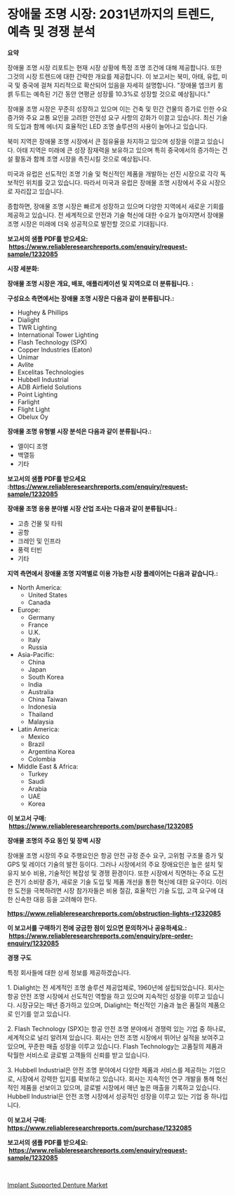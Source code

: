 <p><h1>장애물 조명 시장: 2031년까지의 트렌드, 예측 및 경쟁 분석</h1></p><p><strong>요약</strong></p>
<p><p>장애물 조명 시장 리포트는 현재 시장 상황에 특정 조명 조건에 대해 제공합니다. 또한 그것의 시장 트렌드에 대한 간략한 개요를 제공합니다. 이 보고서는 북미, 아태, 유럽, 미국 및 중국에 걸쳐 지리적으로 확산되어 있음을 자세히 설명합니다. "장애물 엡크키 큄셁 두트는 예측된 기간 동안 연평균 성장률 10.3%로 성장할 것으로 예상됩니다."</p><p>장애물 조명 시장은 꾸준히 성장하고 있으며 이는 건축 및 민간 건물의 증가로 인한 수요 증가와 주요 교통 요인을 고려한 안전성 요구 사항의 강화가 이끌고 있습니다. 최신 기술의 도입과 함께 에너지 효율적인 LED 조명 솔루션의 사용이 늘어나고 있습니다.</p><p>북미 지역은 장애물 조명 시장에서 큰 점유율을 차지하고 있으며 성장을 이끌고 있습니다. 아태 지역은 미래에 큰 성장 잠재력을 보유하고 있으며 특히 중국에서의 증가하는 건설 활동과 함께 조명 시장을 촉진시킬 것으로 예상됩니다.</p><p>미국과 유럽은 선도적인 조명 기술 및 혁신적인 제품을 개발하는 선진 시장으로 각각 독보적인 위치를 갖고 있습니다. 따라서 미국과 유럽은 장애물 조명 시장에서 주요 시장으로 자리잡고 있습니다.</p><p>종합하면, 장애물 조명 시장은 빠르게 성장하고 있으며 다양한 지역에서 새로운 기회를 제공하고 있습니다. 전 세계적으로 안전과 기술 혁신에 대한 수요가 높아지면서 장애물 조명 시장은 미래에 더욱 성공적으로 발전할 것으로 기대됩니다.</p></p>
<p><strong>보고서의 샘플 PDF를 받으세요: &nbsp;<a href="https://www.reliableresearchreports.com/enquiry/request-sample/1232085">https://www.reliableresearchreports.com/enquiry/request-sample/1232085</a></strong></p>
<p><strong>시장 세분화:</strong></p>
<p><strong> 장애물 조명 시장은 개요, 배포, 애플리케이션 및 지역으로 더 분류됩니다. :</strong></p>
<p><strong>구성요소 측면에서는 장애물 조명 시장은 다음과 같이 분류됩니다.:</strong></p>
<p><ul><li>Hughey & Phillips</li><li>Dialight</li><li>TWR Lighting</li><li>International Tower Lighting</li><li>Flash Technology (SPX)</li><li>Copper Industries (Eaton)</li><li>Unimar</li><li>Avlite</li><li>Excelitas Technologies</li><li>Hubbell Industrial</li><li>ADB Airfield Solutions</li><li>Point Lighting</li><li>Farlight</li><li>Flight Light</li><li>Obelux Oy</li></ul></p>
<p><strong> 장애물 조명 유형별 시장 분석은 다음과 같이 분류됩니다.:</strong></p>
<p><ul><li>엘이디 조명</li><li>백열등</li><li>기타</li></ul></p>
<p><strong>보고서의 샘플 PDF를 받으세요 :<a href="https://www.reliableresearchreports.com/enquiry/request-sample/1232085">https://www.reliableresearchreports.com/enquiry/request-sample/1232085</a></strong></p>
<p><strong> 장애물 조명 응용 분야별 시장 산업 조사는 다음과 같이 분류됩니다.:</strong></p>
<p><ul><li>고층 건물 및 타워</li><li>공항</li><li>크레인 및 인프라</li><li>풍력 터빈</li><li>기타</li></ul></p>
<p><strong>지역 측면에서 장애물 조명 지역별로 이용 가능한 시장 플레이어는 다음과 같습니다.:</strong></p>
<p><ul>
    <li>
        North America:
        <ul>
            <li>United States</li>
            <li>Canada</li>
        </ul>
    </li>
    <li>
        Europe:
        <ul>
            <li>Germany</li>
            <li>France</li>
            <li>U.K.</li>
            <li>Italy</li>
            <li>Russia</li>
        </ul>
    </li>
    <li>
        Asia-Pacific:
        <ul>
            <li>China</li>
            <li>Japan</li>
            <li>South Korea</li>
            <li>India</li>
            <li>Australia</li>
            <li>China Taiwan</li>
            <li>Indonesia</li>
            <li>Thailand</li>
            <li>Malaysia</li>
        </ul>
    </li>
    <li>
        Latin America:
        <ul>
            <li>Mexico</li>
            <li>Brazil</li>
            <li>Argentina Korea</li>
            <li>Colombia</li>
        </ul>
    </li>
    <li>
        Middle East & Africa:
        <ul>
            <li>Turkey</li>
            <li>Saudi</li>
            <li>Arabia</li>
            <li>UAE</li>
            <li>Korea</li>
        </ul>
    </li>
    </ul></p>
<p><strong>이 보고서 구매: &nbsp;<a href="https://www.reliableresearchreports.com/purchase/1232085">https://www.reliableresearchreports.com/purchase/1232085</a></strong></p>
<p><strong>장애물 조명의 주요 동인 및 장벽 시장</strong></p>
<p><p>장애물 조명 시장의 주요 주행요인은 항공 안전 규정 준수 요구, 고위험 구조물 증가 및 GPS 및 레이더 기술의 발전 등이다. 그러나 시장에서의 주요 장애요인은 높은 설치 및 유지 보수 비용, 기술적인 복잡성 및 경쟁 환경이다. 또한 시장에서 직면하는 주요 도전은 전기 소비량 증가, 새로운 기술 도입 및 제품 개선을 통한 혁신에 대한 요구이다. 이러한 도전을 극복하려면 시장 참가자들은 비용 절감, 효율적인 기술 도입, 고객 요구에 대한 신속한 대응 등을 고려해야 한다.</p></p>
<p><strong><a href="https://www.reliableresearchreports.com/obstruction-lights-r1232085">https://www.reliableresearchreports.com/obstruction-lights-r1232085</a></strong></p>
<p><strong>이 보고서를 구매하기 전에 궁금한 점이 있으면 문의하거나 공유하세요.: &nbsp;<a href="https://www.reliableresearchreports.com/enquiry/pre-order-enquiry/1232085">https://www.reliableresearchreports.com/enquiry/pre-order-enquiry/1232085</a></strong></p>
<p><strong>경쟁 구도</strong></p>
<p><p>특정 회사들에 대한 상세 정보를 제공하겠습니다.</p><p>1. Dialight는 전 세계적인 조명 솔루션 제공업체로, 1960년에 설립되었습니다. 회사는 항공 안전 조명 시장에서 선도적인 역할을 하고 있으며 지속적인 성장을 이루고 있습니다. 시장규모는 매년 증가하고 있으며, Dialight는 혁신적인 기술과 높은 품질의 제품으로 인기를 얻고 있습니다.</p><p>2. Flash Technology (SPX)는 항공 안전 조명 분야에서 경쟁력 있는 기업 중 하나로, 세계적으로 널리 알려져 있습니다. 회사는 안전 조명 시장에서 뛰어난 실적을 보여주고 있으며, 꾸준한 매출 성장을 이루고 있습니다. Flash Technology는 고품질의 제품과 탁월한 서비스로 글로벌 고객들의 신뢰를 받고 있습니다.</p><p>3. Hubbell Industrial은 안전 조명 분야에서 다양한 제품과 서비스를 제공하는 기업으로, 시장에서 강력한 입지를 확보하고 있습니다. 회사는 지속적인 연구 개발을 통해 혁신적인 제품을 선보이고 있으며, 글로벌 시장에서 매년 높은 매출을 기록하고 있습니다. Hubbell Industrial은 안전 조명 시장에서 성공적인 성장을 이루고 있는 기업 중 하나입니다.</p></p>
<p><strong>이 보고서 구매: &nbsp; <a href="https://www.reliableresearchreports.com/purchase/1232085">https://www.reliableresearchreports.com/purchase/1232085</a></strong></p>
<p><strong>보고서의 샘플 PDF를 받으세요: &nbsp;<a href="https://www.reliableresearchreports.com/enquiry/request-sample/1232085">https://www.reliableresearchreports.com/enquiry/request-sample/1232085</a></strong><strong></strong></p>
<p>&nbsp;</p>
<p><p><a href="https://github.com/PeterParrish5/Market-Research-Report-List-4/blob/main/implant-supported-denture-market.md">Implant Supported Denture Market</a></p></p>